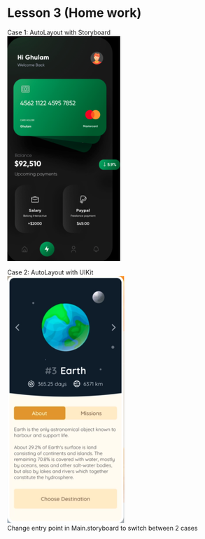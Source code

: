 # Lesson 3 (Home work)

Case 1: AutoLayout with Storyboard <br />
![AutoLayout with Storyboard](auto_layout_storyboard.png)

Case 2: AutoLayout with UIKit <br />
![AutoLayout with UIKit](auto_layout_uikit.png)
<br />
Change entry point in Main.storyboard to switch between 2 cases
